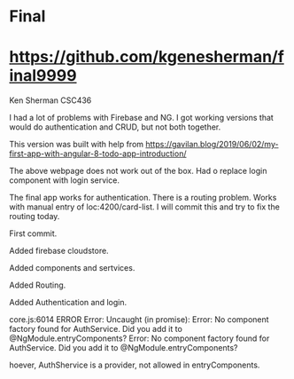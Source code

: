 # Final

# https://github.com/kgenesherman/final9999

Ken Sherman CSC436

I had a lot of problems with Firebase and NG.  I got working versions that would do authentication and CRUD, but not both together.

This version was built with help from  https://gavilan.blog/2019/06/02/my-first-app-with-angular-8-todo-app-introduction/

The above webpage does not work out of the box.  Had o replace login component with login service.

The final app works for authentication.  There is a routing problem.  Works with manual entry of loc:4200/card-list.
I will commit this and try to fix the routing today.

First commit.

Added firebase cloudstore.

Added components and sertvices.

Added Routing.

Added Authentication and login.

core.js:6014 ERROR Error: Uncaught (in promise): Error: No component factory found for AuthService. Did you add it to @NgModule.entryComponents?
Error: No component factory found for AuthService. Did you add it to @NgModule.entryComponents?

hoever, AuthShervice is a provider, not allowed in entryComponents.



